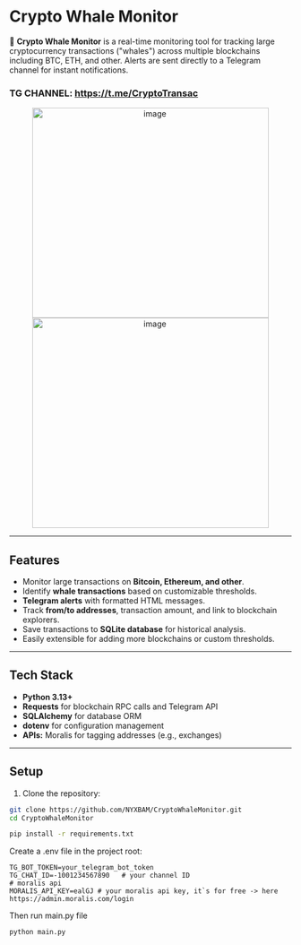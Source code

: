 # Crypto Whale Monitor

🐋 **Crypto Whale Monitor** is a real-time monitoring tool for tracking large cryptocurrency transactions ("whales") across multiple blockchains including BTC, ETH, and other. Alerts are sent directly to a Telegram channel for instant notifications.

### TG CHANNEL:  https://t.me/CryptoTransac

<p align="center">
  <img width="422" height="375" alt="image" src="https://github.com/user-attachments/assets/19b9cfa0-9209-41f0-8fb6-318fa87c1147" />
  
  <img width="422" height="375" alt="image" src="https://github.com/user-attachments/assets/7a81f942-a9a3-47f4-a465-803c1a47ed51" />
</p>


---

## Features

- Monitor large transactions on **Bitcoin, Ethereum, and other**.
- Identify **whale transactions** based on customizable thresholds.
- **Telegram alerts** with formatted HTML messages.
- Track **from/to addresses**, transaction amount, and link to blockchain explorers.
- Save transactions to **SQLite database** for historical analysis.
- Easily extensible for adding more blockchains or custom thresholds.

---

## Tech Stack

- **Python 3.13+**
- **Requests** for blockchain RPC calls and Telegram API
- **SQLAlchemy** for database ORM
- **dotenv** for configuration management
- **APIs:** Moralis for tagging addresses (e.g., exchanges)

---

## Setup

1. Clone the repository:

```bash
git clone https://github.com/NYXBAM/CryptoWhaleMonitor.git
cd CryptoWhaleMonitor
```

```bash
pip install -r requirements.txt
```
Create a .env file in the project root:
```
TG_BOT_TOKEN=your_telegram_bot_token
TG_CHAT_ID=-1001234567890   # your channel ID
# moralis api 
MORALIS_API_KEY=ealGJ # your moralis api key, it`s for free -> here https://admin.moralis.com/login
```

Then run main.py file 
```bash
python main.py
```

